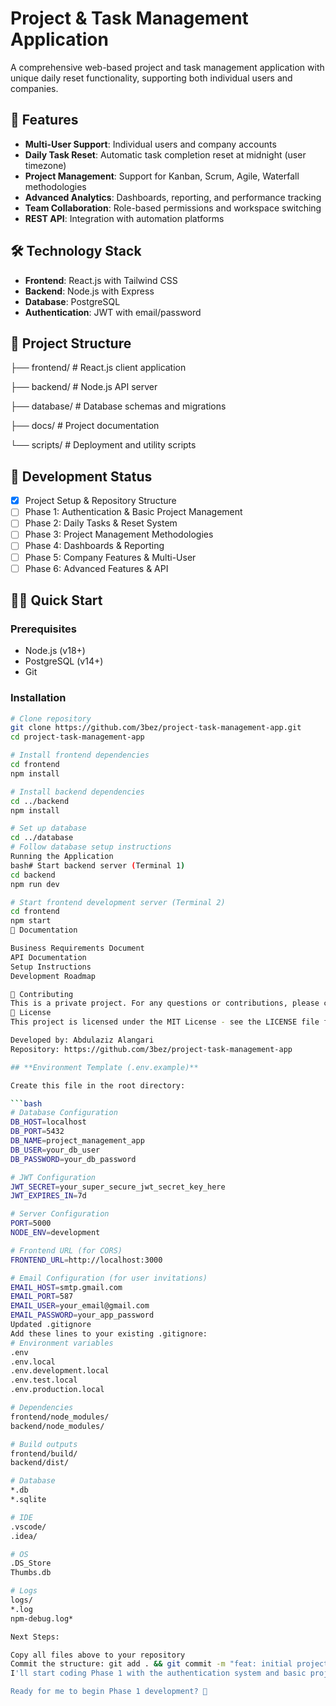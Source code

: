 # Project & Task Management Application

A comprehensive web-based project and task management application with unique daily reset functionality, supporting both individual users and companies.

## 🚀 Features

- **Multi-User Support**: Individual users and company accounts
- **Daily Task Reset**: Automatic task completion reset at midnight (user timezone)
- **Project Management**: Support for Kanban, Scrum, Agile, Waterfall methodologies
- **Advanced Analytics**: Dashboards, reporting, and performance tracking
- **Team Collaboration**: Role-based permissions and workspace switching
- **REST API**: Integration with automation platforms

## 🛠️ Technology Stack

- **Frontend**: React.js with Tailwind CSS
- **Backend**: Node.js with Express
- **Database**: PostgreSQL
- **Authentication**: JWT with email/password

## 📁 Project Structure
├── frontend/          # React.js client application

├── backend/           # Node.js API server

├── database/          # Database schemas and migrations

├── docs/              # Project documentation

└── scripts/           # Deployment and utility scripts

## 🚦 Development Status

- [x] Project Setup & Repository Structure
- [ ] Phase 1: Authentication & Basic Project Management
- [ ] Phase 2: Daily Tasks & Reset System
- [ ] Phase 3: Project Management Methodologies
- [ ] Phase 4: Dashboards & Reporting
- [ ] Phase 5: Company Features & Multi-User
- [ ] Phase 6: Advanced Features & API

## 🏃‍♂️ Quick Start

### Prerequisites
- Node.js (v18+)
- PostgreSQL (v14+)
- Git

### Installation
```bash
# Clone repository
git clone https://github.com/3bez/project-task-management-app.git
cd project-task-management-app

# Install frontend dependencies
cd frontend
npm install

# Install backend dependencies
cd ../backend
npm install

# Set up database
cd ../database
# Follow database setup instructions
Running the Application
bash# Start backend server (Terminal 1)
cd backend
npm run dev

# Start frontend development server (Terminal 2)  
cd frontend
npm start
📖 Documentation

Business Requirements Document
API Documentation
Setup Instructions
Development Roadmap

🤝 Contributing
This is a private project. For any questions or contributions, please contact the project maintainer.
📄 License
This project is licensed under the MIT License - see the LICENSE file for details.

Developed by: Abdulaziz Alangari
Repository: https://github.com/3bez/project-task-management-app

## **Environment Template (.env.example)**

Create this file in the root directory:

```bash
# Database Configuration
DB_HOST=localhost
DB_PORT=5432
DB_NAME=project_management_app
DB_USER=your_db_user
DB_PASSWORD=your_db_password

# JWT Configuration
JWT_SECRET=your_super_secure_jwt_secret_key_here
JWT_EXPIRES_IN=7d

# Server Configuration
PORT=5000
NODE_ENV=development

# Frontend URL (for CORS)
FRONTEND_URL=http://localhost:3000

# Email Configuration (for user invitations)
EMAIL_HOST=smtp.gmail.com
EMAIL_PORT=587
EMAIL_USER=your_email@gmail.com
EMAIL_PASSWORD=your_app_password
Updated .gitignore
Add these lines to your existing .gitignore:
# Environment variables
.env
.env.local
.env.development.local
.env.test.local
.env.production.local

# Dependencies
frontend/node_modules/
backend/node_modules/

# Build outputs
frontend/build/
backend/dist/

# Database
*.db
*.sqlite

# IDE
.vscode/
.idea/

# OS
.DS_Store
Thumbs.db

# Logs
logs/
*.log
npm-debug.log*

Next Steps:

Copy all files above to your repository
Commit the structure: git add . && git commit -m "feat: initial project structure setup"
I'll start coding Phase 1 with the authentication system and basic project management

Ready for me to begin Phase 1 development? 🎯
